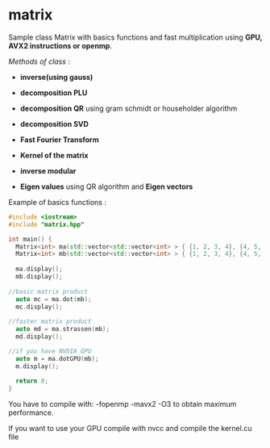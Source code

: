 # matrix
Sample class Matrix with basics functions and fast multiplication using __GPU, AVX2 instructions or openmp__.

_Methods of class :_

* __inverse(using gauss)__

* __decomposition PLU__

* __decomposition QR__ using gram schmidt or householder algorithm

* __decomposition SVD__

* __Fast Fourier Transform__

* __Kernel of the matrix__

* __inverse modular__

* __Eigen values__ using QR algorithm and __Eigen vectors__





Example of basics functions :

```C++
#include <iostream>
#include "matrix.hpp"

int main() {
  Matrix<int> ma(std::vector<std::vector<int> > { {1, 2, 3, 4}, {4, 5, 6, 7}, {8, 9, 10, 11}, {12, 13, 14, 15}} );
  Matrix<int> mb(std::vector<std::vector<int> > { {1, 2, 3, 4}, {4, 5, 6, 7}, {8, 9, 10, 11}, {12, 13, 14, 15} } );
  
  ma.display();
  mb.display();
  
//basic matrix product
  auto mc = ma.dot(mb);
  mc.display();
  
//faster matrix product
  auto md = ma.strassen(mb);
  md.display();

//if you have NVDIA GPU
  auto m = ma.dotGPU(mb);
  m.display();
  
  return 0;
}

```` 
You have to compile with: -fopenmp -mavx2 -O3  to obtain maximum performance.

If you want to use your GPU compile with nvcc and compile the kernel.cu file
